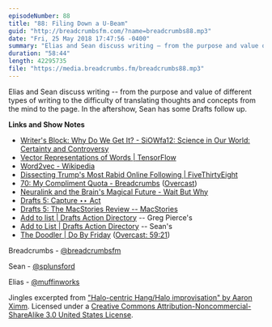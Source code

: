 ```yaml
---
episodeNumber: 88
title: "88: Filing Down a U-Beam"
guid: "http://breadcrumbsfm.com/?name=breadcrumbs88.mp3"
date: "Fri, 25 May 2018 17:47:56 -0400"
summary: "Elias and Sean discuss writing – from the purpose and value of different types of writing to the difficulty of translating thoughts and concepts from the mind to the page. In the aftershow, Sean has some Drafts follow up."
duration: "58:44"
length: 42295735
file: "https://media.breadcrumbs.fm/breadcrumbs88.mp3"
---
```

Elias and Sean discuss writing -- from the purpose and value of different types of writing to the difficulty of translating thoughts and concepts from the mind to the page. In the aftershow, Sean has some Drafts follow up.

**Links and Show Notes**
- [Writer's Block: Why Do We Get It? - SiOWfa12: Science in Our World: Certainty and Controversy](http://www.personal.psu.edu/afr3/blogs/siowfa12/2012/09/writers-block-why-do-we-get-it.html)
- [Vector Representations of Words | TensorFlow](https://www.tensorflow.org/tutorials/word2vec)
- [Word2vec - Wikipedia](https://en.wikipedia.org/wiki/Word2vec)
- [Dissecting Trump's Most Rabid Online Following | FiveThirtyEight](https://fivethirtyeight.com/features/dissecting-trumps-most-rabid-online-following/)
- [70: My Compliment Quota - Breadcrumbs](http://breadcrumbsfm.com/?name=breadcrumbs70.mp3) ([Overcast](https://overcast.fm/+Llyrl87TQ))
- [Neuralink and the Brain's Magical Future - Wait But Why](https://waitbutwhy.com/2017/04/neuralink.html)
- [Drafts 5: Capture ‣‣ Act](https://itunes.apple.com/us/app/drafts-5-capture-act/id1236254471?mt=8&uo=4)
- [Drafts 5: The MacStories Review -- MacStories](https://www.macstories.net/reviews/drafts-5-the-macstories-review/)
- [Add to list | Drafts Action Directory](https://actions.getdrafts.com/a/1Ga) -- Greg Pierce's
- [Add to List | Drafts Action Directory](https://actions.getdrafts.com/a/1IB) -- Sean's
- [The Doodler | Do By Friday](http://dobyfriday.com/79) ([Overcast: 59:21](https://overcast.fm/+HfJh9G3UE/59:21))

Breadcrumbs - [@breadcrumbsfm](https://twitter.com/breadcrumbsfm)

Sean - [@splunsford](https://twitter.com/splunsford)

Elias - [@muffinworks](https://twitter.com/muffinworks)

Jingles excerpted from ["Halo-centric Hang/Halo improvisation" by Aaron Ximm](http://freemusicarchive.org/music/aaron_ximm/handpans_and_the_hang/). Licensed under a [Creative Commons Attribution-Noncommercial-ShareAlike 3.0 United States License](http://creativecommons.org/licenses/by-nc-sa/3.0/us/).